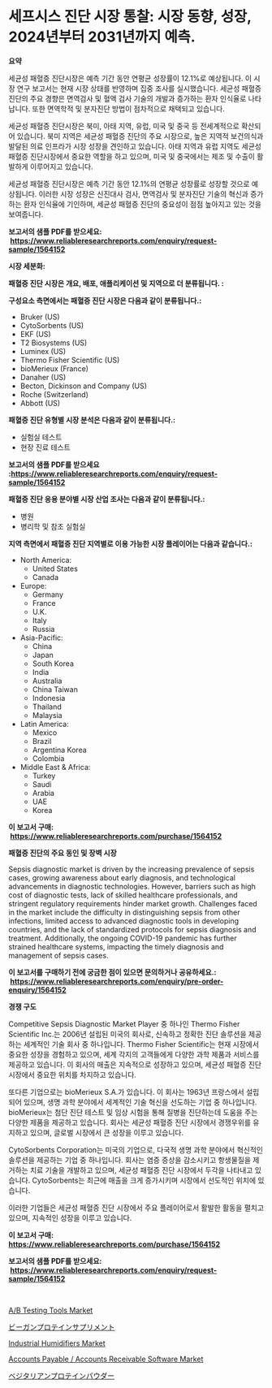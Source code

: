 <p><h1>세프시스 진단 시장 통찰: 시장 동향, 성장, 2024년부터 2031년까지 예측.</h1></p><p><strong>요약</strong></p>
<p><p>세균성 패혈증 진단시장은 예측 기간 동안 연평균 성장률이 12.1%로 예상됩니다. 이 시장 연구 보고서는 현재 시장 상태를 반영하며 집중 조사를 실시했습니다. 세균성 패혈증 진단의 주요 경향은 면역검사 및 혈액 검사 기술의 개발과 증가하는 환자 인식율로 나타납니다. 또한 면역학적 및 분자진단 방법이 점차적으로 채택되고 있습니다.</p><p>세균성 패혈증 진단시장은 북미, 아태 지역, 유럽, 미국 및 중국 등 전세계적으로 확산되어 있습니다. 북미 지역은 세균성 패혈증 진단의 주요 시장으로, 높은 지역적 보건의식과 발달된 의료 인프라가 시장 성장을 견인하고 있습니다. 아태 지역과 유럽 지역도 세균성 패혈증 진단시장에서 중요한 역할을 하고 있으며, 미국 및 중국에서는 제조 및 수출이 활발하게 이루어지고 있습니다.</p><p>세균성 패혈증 진단시장은 예측 기간 동안 12.1%의 연평균 성장률로 성장할 것으로 예상됩니다. 이러한 시장 성장은 신진대사 검사, 면역검사 및 분자진단 기술의 혁신과 증가하는 환자 인식율에 기인하며, 세균성 패혈증 진단의 중요성이 점점 높아지고 있는 것을 보여줍니다.</p></p>
<p><strong>보고서의 샘플 PDF를 받으세요: &nbsp;<a href="https://www.reliableresearchreports.com/enquiry/request-sample/1564152">https://www.reliableresearchreports.com/enquiry/request-sample/1564152</a></strong></p>
<p><strong>시장 세분화:</strong></p>
<p><strong> 패혈증 진단 시장은 개요, 배포, 애플리케이션 및 지역으로 더 분류됩니다. :</strong></p>
<p><strong>구성요소 측면에서는 패혈증 진단 시장은 다음과 같이 분류됩니다.:</strong></p>
<p><ul><li>Bruker (US)</li><li>CytoSorbents (US)</li><li>EKF (US)</li><li>T2 Biosystems (US)</li><li>Luminex (US)</li><li>Thermo Fisher Scientific (US)</li><li>bioMerieux (France)</li><li>Danaher (US)</li><li>Becton, Dickinson and Company (US)</li><li>Roche (Switzerland)</li><li>Abbott (US)</li></ul></p>
<p><strong> 패혈증 진단 유형별 시장 분석은 다음과 같이 분류됩니다.:</strong></p>
<p><ul><li>실험실 테스트</li><li>현장 진료 테스트</li></ul></p>
<p><strong>보고서의 샘플 PDF를 받으세요 :<a href="https://www.reliableresearchreports.com/enquiry/request-sample/1564152">https://www.reliableresearchreports.com/enquiry/request-sample/1564152</a></strong></p>
<p><strong> 패혈증 진단 응용 분야별 시장 산업 조사는 다음과 같이 분류됩니다.:</strong></p>
<p><ul><li>병원</li><li>병리학 및 참조 실험실</li></ul></p>
<p><strong>지역 측면에서 패혈증 진단 지역별로 이용 가능한 시장 플레이어는 다음과 같습니다.:</strong></p>
<p><ul>
    <li>
        North America:
        <ul>
            <li>United States</li>
            <li>Canada</li>
        </ul>
    </li>
    <li>
        Europe:
        <ul>
            <li>Germany</li>
            <li>France</li>
            <li>U.K.</li>
            <li>Italy</li>
            <li>Russia</li>
        </ul>
    </li>
    <li>
        Asia-Pacific:
        <ul>
            <li>China</li>
            <li>Japan</li>
            <li>South Korea</li>
            <li>India</li>
            <li>Australia</li>
            <li>China Taiwan</li>
            <li>Indonesia</li>
            <li>Thailand</li>
            <li>Malaysia</li>
        </ul>
    </li>
    <li>
        Latin America:
        <ul>
            <li>Mexico</li>
            <li>Brazil</li>
            <li>Argentina Korea</li>
            <li>Colombia</li>
        </ul>
    </li>
    <li>
        Middle East & Africa:
        <ul>
            <li>Turkey</li>
            <li>Saudi</li>
            <li>Arabia</li>
            <li>UAE</li>
            <li>Korea</li>
        </ul>
    </li>
    </ul></p>
<p><strong>이 보고서 구매: &nbsp;<a href="https://www.reliableresearchreports.com/purchase/1564152">https://www.reliableresearchreports.com/purchase/1564152</a></strong></p>
<p><strong>패혈증 진단의 주요 동인 및 장벽 시장</strong></p>
<p><p>Sepsis diagnostic market is driven by the increasing prevalence of sepsis cases, growing awareness about early diagnosis, and technological advancements in diagnostic technologies. However, barriers such as high cost of diagnostic tests, lack of skilled healthcare professionals, and stringent regulatory requirements hinder market growth. Challenges faced in the market include the difficulty in distinguishing sepsis from other infections, limited access to advanced diagnostic tools in developing countries, and the lack of standardized protocols for sepsis diagnosis and treatment. Additionally, the ongoing COVID-19 pandemic has further strained healthcare systems, impacting the timely diagnosis and management of sepsis cases.</p></p>
<p><strong>이 보고서를 구매하기 전에 궁금한 점이 있으면 문의하거나 공유하세요.: &nbsp;<a href="https://www.reliableresearchreports.com/enquiry/pre-order-enquiry/1564152">https://www.reliableresearchreports.com/enquiry/pre-order-enquiry/1564152</a></strong></p>
<p><strong>경쟁 구도</strong></p>
<p><p>Competitive Sepsis Diagnostic Market Player 중 하나인 Thermo Fisher Scientific Inc.는 2006년 설립된 미국의 회사로, 신속하고 정확한 진단 솔루션을 제공하는 세계적인 기술 회사 중 하나입니다. Thermo Fisher Scientific는 현재 시장에서 중요한 성장을 경험하고 있으며, 세계 각지의 고객들에게 다양한 과학 제품과 서비스를 제공하고 있습니다. 이 회사의 매출은 지속적으로 성장하고 있으며, 세균성 패혈증 진단 시장에서 중요한 위치를 차지하고 있습니다.</p><p>또다른 기업으로는 bioMerieux S.A.가 있습니다. 이 회사는 1963년 프랑스에서 설립되어 있으며, 생명 과학 분야에서 세계적인 기술 혁신을 선도하는 기업 중 하나입니다. bioMerieux는 첨단 진단 테스트 및 임상 시험을 통해 질병을 진단하는데 도움을 주는 다양한 제품을 제공하고 있습니다. 회사는 세균성 패혈증 진단 시장에서 경쟁우위를 유지하고 있으며, 글로벌 시장에서 큰 성장을 이루고 있습니다.</p><p>CytoSorbents Corporation는 미국의 기업으로, 다국적 생명 과학 분야에서 혁신적인 솔루션을 제공하는 기업 중 하나입니다. 회사는 염증 증상을 감소시키고 항생물질을 제거하는 치료 기술을 개발하고 있으며, 세균성 패혈증 진단 시장에서 두각을 나타내고 있습니다. CytoSorbents는 최근에 매출을 크게 증가시키며 시장에서 선도적인 위치에 있습니다.</p><p>이러한 기업들은 세균성 패혈증 진단 시장에서 주요 플레이어로서 활발한 활동을 펼치고 있으며, 지속적인 성장을 이루고 있습니다.</p></p>
<p><strong>이 보고서 구매: &nbsp; <a href="https://www.reliableresearchreports.com/purchase/1564152">https://www.reliableresearchreports.com/purchase/1564152</a></strong></p>
<p><strong>보고서의 샘플 PDF를 받으세요: &nbsp;<a href="https://www.reliableresearchreports.com/enquiry/request-sample/1564152">https://www.reliableresearchreports.com/enquiry/request-sample/1564152</a></strong><strong></strong></p>
<p>&nbsp;</p>
<p><p><a href="https://issuu.com/reportprime-2/docs/ab-testing-tools-market-size-2030.pptx">A/B Testing Tools Market</a></p><p><a href="https://github.com/bevdtkn4419963/Market-Research-Report-List-1/blob/main/80062067032.md">ビーガンプロテインサプリメント</a></p><p><a href="https://view.publitas.com/reportprime-1/industrial-humidifiers-market-size-share-trends-analysis-report-by-application-regional-outlook-competitive-strategies-and-segment-forecasts-2024-2031/">Industrial Humidifiers Market</a></p><p><a href="https://issuu.com/reportprime-2/docs/accounts-payable-accounts-receivable-software-mark">Accounts Payable / Accounts Receivable Software Market</a></p><p><a href="https://github.com/MosesSpinka1914/Market-Research-Report-List-1/blob/main/28369307033.md">ベジタリアンプロテインパウダー</a></p></p>